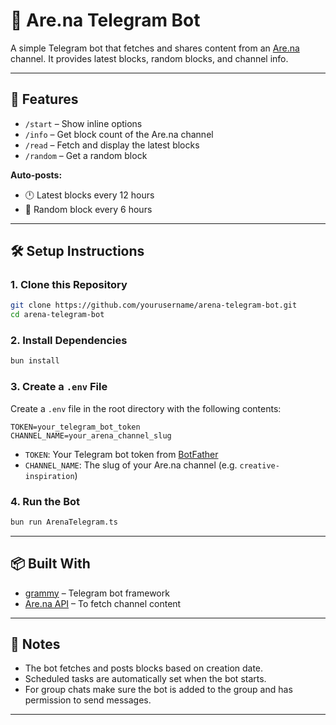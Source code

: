 # 🤖 Are.na Telegram Bot

A simple Telegram bot that fetches and shares content from an [Are.na](https://www.are.na/) channel. It provides latest blocks, random blocks, and channel info.

---

## 🚀 Features

- `/start` – Show inline options  
- `/info` – Get block count of the Are.na channel  
- `/read` – Fetch and display the latest blocks  
- `/random` – Get a random block  

**Auto-posts:**
- 🕛 Latest blocks every 12 hours
- 🎲 Random block every 6 hours

---

## 🛠️ Setup Instructions

### 1. Clone this Repository

```bash
git clone https://github.com/yourusername/arena-telegram-bot.git
cd arena-telegram-bot
````

### 2. Install Dependencies

```bash
bun install
```

### 3. Create a `.env` File

Create a `.env` file in the root directory with the following contents:

```env
TOKEN=your_telegram_bot_token
CHANNEL_NAME=your_arena_channel_slug
```

* `TOKEN`: Your Telegram bot token from [BotFather](https://t.me/BotFather)
* `CHANNEL_NAME`: The slug of your Are.na channel (e.g. `creative-inspiration`)

### 4. Run the Bot

```bash
bun run ArenaTelegram.ts
```

---

## 📦 Built With

* [grammy](https://grammy.dev/) – Telegram bot framework
* [Are.na API](https://dev.are.na/documentation/channels) – To fetch channel content

---

## 🧠 Notes

* The bot fetches and posts blocks based on creation date.
* Scheduled tasks are automatically set when the bot starts.
* For group chats make sure the bot is added to the group and has permission to send messages.

---


